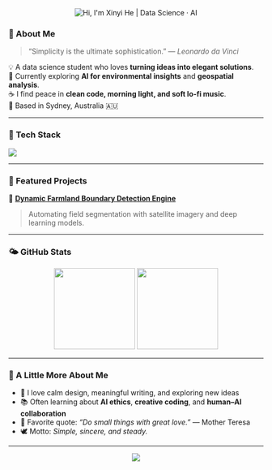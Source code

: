 <div align="center">

  <!-- 浅色模式（白底）：柔和亮蓝文字 -->
  <picture>
    <source media="(prefers-color-scheme: dark)" srcset="https://capsule-render.vercel.app/api?type=rect&color=0D1117&fontColor=58A6FF&height=84&text=Hi,%20I'm%20Xinyi%20He%20%7C%20Data%20Science%20·%20AI&fontSize=34&fontAlignY=50" />
    <img alt="Hi, I'm Xinyi He | Data Science · AI"
         src="https://capsule-render.vercel.app/api?type=rect&color=FFFFFF&fontColor=3D8BEB&height=84&text=Hi,%20I'm%20Xinyi%20He%20%7C%20Data%20Science%20·%20AI&fontSize=34&fontAlignY=50" />
  </picture>

</div>

### 🌸 About Me

> “Simplicity is the ultimate sophistication.” — *Leonardo da Vinci*  

💡 A data science student who loves **turning ideas into elegant solutions**.  
🌾 Currently exploring **AI for environmental insights** and **geospatial analysis**.  
☕ I find peace in **clean code, morning light, and soft lo-fi music**.  
📍 Based in Sydney, Australia 🇦🇺  

---

### 🧩 Tech Stack

<p align="left">
  <img src="https://skillicons.dev/icons?i=python,pytorch,tensorflow,git,postgresql,linux,docker,vscode,html,css,javascript,react" />
</p>

---

### 📘 Featured Projects

🌿 [**Dynamic Farmland Boundary Detection Engine**](https://github.com/XinyiHe67/Dynamic-field-boundary-detection)  
> Automating field segmentation with satellite imagery and deep learning models.

---

### 🌤️ GitHub Stats

<p align="center">
  <img height="160em" src="https://github-readme-stats.vercel.app/api?username=XinyiHe67&show_icons=true&theme=transparent&title_color=8AB6D6&icon_color=8AB6D6&text_color=5A6E7D" />
  <img height="160em" src="https://github-readme-stats.vercel.app/api/top-langs/?username=XinyiHe67&layout=compact&theme=transparent&title_color=8AB6D6&text_color=5A6E7D" />

</p>

---

### 🌱 A Little More About Me

- 🌸 I love calm design, meaningful writing, and exploring new ideas  
- 📚 Often learning about **AI ethics**, **creative coding**, and **human–AI collaboration**  
- 💬 Favorite quote: *“Do small things with great love.”* — Mother Teresa  
- 🕊️ Motto: *Simple, sincere, and steady.*

---


<p align="center">
  <img src="https://capsule-render.vercel.app/api?type=soft&color=8AB6D6&height=60&section=footer&text=Thanks+for+visiting!+💙&fontColor=ffffff&fontSize=20" />
</p>
